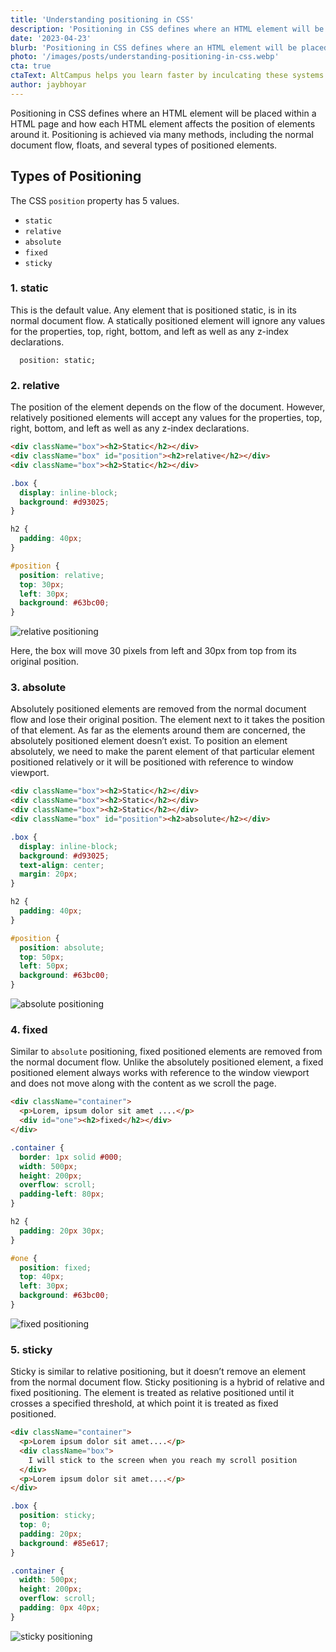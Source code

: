 ```yaml
---
title: 'Understanding positioning in CSS'
description: 'Positioning in CSS defines where an HTML element will be placed within a HTML page and how each HTML element affects the position of elements around it. Positioning is achieved via many methods, including the normal document flow, floats, and several types of positioned elements.'
date: '2023-04-23'
blurb: 'Positioning in CSS defines where an HTML element will be placed within a HTML page and how each HTML element affects the position of elements around it. Positioning is achieved via many methods, including the normal document flow, floats, and several types of positioned elements.'
photo: '/images/posts/understanding-positioning-in-css.webp'
cta: true
ctaText: AltCampus helps you learn faster by inculcating these systems as part of the learning model. 🙌
author: jaybhoyar
---
```


Positioning in CSS defines where an HTML element will be placed within a HTML page and how each HTML element affects the position of elements around it. Positioning is achieved via many methods, including the normal document flow, floats, and several types of positioned elements.

## Types of Positioning

The CSS `position` property has 5 values.

- `static`
- `relative`
- `absolute`
- `fixed`
- `sticky`

### 1. static

This is the default value. Any element that is positioned static, is in its normal document flow. A statically positioned element will ignore any values for the properties, top, right, bottom, and left as well as any z-index declarations.

```
  position: static;
```

### 2. relative

The position of the element depends on the flow of the document. However, relatively positioned elements will accept any values for the properties, top, right, bottom, and left as well as any z-index declarations.

```html
<div className="box"><h2>Static</h2></div>
<div className="box" id="position"><h2>relative</h2></div>
<div className="box"><h2>Static</h2></div>
```

```css
.box {
  display: inline-block;
  background: #d93025;
}

h2 {
  padding: 40px;
}

#position {
  position: relative;
  top: 30px;
  left: 30px;
  background: #63bc00;
}
```

![relative positioning](/images/posts/understanding-positioning-in-css/relative.webp)

Here, the box will move 30 pixels from left and 30px from top from its original position.

### 3. absolute

Absolutely positioned elements are removed from the normal document flow and lose their original position. The element next to it takes the position of that element. As far as the elements around them are concerned, the absolutely positioned element doesn’t exist. To position an element absolutely, we need to make the parent element of that particular element positioned relatively or it will be positioned with reference to window viewport.

```html
<div className="box"><h2>Static</h2></div>
<div className="box"><h2>Static</h2></div>
<div className="box"><h2>Static</h2></div>
<div className="box" id="position"><h2>absolute</h2></div>
```

```css
.box {
  display: inline-block;
  background: #d93025;
  text-align: center;
  margin: 20px;
}

h2 {
  padding: 40px;
}

#position {
  position: absolute;
  top: 50px;
  left: 50px;
  background: #63bc00;
}
```

![absolute positioning](/images/posts/understanding-positioning-in-css/absolute.webp)

### 4. fixed

Similar to `absolute` positioning, fixed positioned elements are removed from the normal document flow. Unlike the absolutely positioned element, a fixed positioned element always works with reference to the window viewport and does not move along with the content as we scroll the page.

```html
<div className="container">
  <p>Lorem, ipsum dolor sit amet ....</p>
  <div id="one"><h2>fixed</h2></div>
</div>
```

```css
.container {
  border: 1px solid #000;
  width: 500px;
  height: 200px;
  overflow: scroll;
  padding-left: 80px;
}

h2 {
  padding: 20px 30px;
}

#one {
  position: fixed;
  top: 40px;
  left: 30px;
  background: #63bc00;
}
```

![fixed positioning](/images/posts/understanding-positioning-in-css/fixed.webp)

### 5. sticky

Sticky is similar to relative positioning, but it doesn’t remove an element from the normal document flow. Sticky positioning is a hybrid of relative and fixed positioning. The element is treated as relative positioned until it crosses a specified threshold, at which point it is treated as fixed positioned.

```html
<div className="container">
  <p>Lorem ipsum dolor sit amet....</p>
  <div className="box">
    I will stick to the screen when you reach my scroll position
  </div>
  <p>Lorem ipsum dolor sit amet....</p>
</div>
```

```css
.box {
  position: sticky;
  top: 0;
  padding: 20px;
  background: #85e617;
}

.container {
  width: 500px;
  height: 200px;
  overflow: scroll;
  padding: 0px 40px;
}
```

![sticky positioning](/images/posts/understanding-positioning-in-css/sticky.webp)
